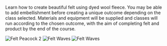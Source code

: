 Learn how to create beautiful felt using dyed wool fleece. You may be able to add embellishment before creating a unique outcome depending on the class selected.
Materials and equipment will be supplied and classes will run according to the chosen outcome, with the aim of completing felt and product by the end of the course.

![Felt Peacock 2](http://textilesatthestablehouse.co.uk/assets/FeltPeacock2.jpg)
![Felt Waves](http://textilesatthestablehouse.co.uk/assets/FeltFruit3.jpg)
![Felt Waves](http://textilesatthestablehouse.co.uk/assets/FeltFlower3.jpg)

